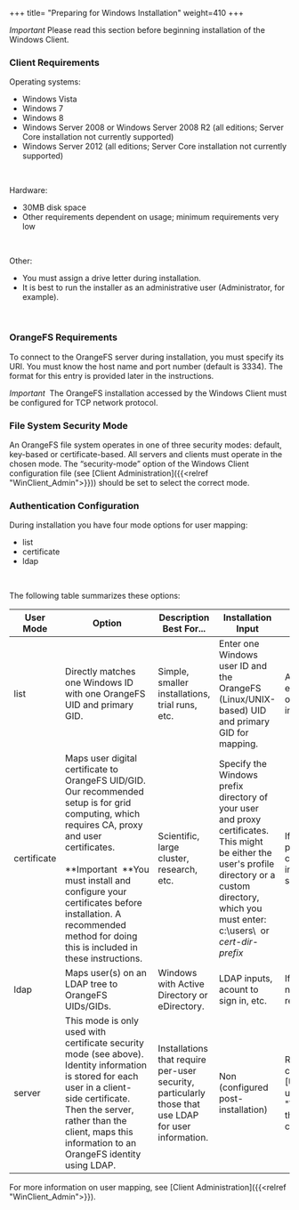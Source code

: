 
+++
title= "Preparing for Windows Installation"
weight=410
+++

*Important* Please read this section before beginning installation of the Windows Client.

### Client Requirements

Operating systems:

-   Windows Vista
-   Windows 7
-   Windows 8
-   Windows Server 2008 or Windows Server 2008 R2 (all editions; Server Core installation not currently supported)
-   Windows Server 2012 (all editions; Server Core installation not currently supported)

 

Hardware:

-   30MB disk space
-   Other requirements dependent on usage; minimum requirements very low

 

Other:

-   You must assign a drive letter during installation.
-   It is best to run the installer as an administrative user (Administrator, for example).

 

### OrangeFS Requirements

To connect to the OrangeFS server during installation, you must specify
its URI. You must know the host name and port number (default is 3334).
The format for this entry is provided later in the instructions.

*Important*  The OrangeFS installation accessed by the Windows Client
must be configured for TCP network protocol.

### File System Security Mode

An OrangeFS file system operates in one of three security modes:
default, key-based or certificate-based. All servers and clients must
operate in the chosen mode. The “security-mode” option of the Windows
Client configuration file (see [Client Administration]({{<relref "WinClient_Admin">}})) should be set to select the correct mode.
<!-- TODO: does this page exist?
See [Preview Security](Preview_Security.htm) for more information.
-->

### Authentication Configuration

During installation you have four mode options for user mapping:

-   list
-   certificate
-   ldap

 

The following table summarizes these options:



|User Mode | Option |  Description Best For... | Installation Input | More to do after installation? |
|---|---|---|---|---|
| list | Directly matches one Windows ID with one OrangeFS UID and primary GID. | Simple, smaller installations, trial runs, etc. | Enter one Windows user ID and the OrangeFS (Linux/UNIX-based) UID and primary GID for mapping. | All but first user must be entered manually in the orangefs.cfg file after installation. |
|certificate | Maps user digital certificate to OrangeFS UID/GID. Our recommended setup is for grid computing, which requires CA, proxy and user certificates. <br> <br> **Important  **You must install and configure your certificates before installation. A recommended method for doing this is included in these instructions. | Scientific, large cluster, research, etc. | Specify the Windows prefix directory of your user and proxy certificates. This might be either the user's profile directory or a custom directory, which you must enter: c:\\users\\  or  *cert-dir-prefix*   |  If your certificates were properly installed and configured before installation, nothing else should be required. |
| ldap | Maps user(s) on an LDAP tree to OrangeFS UIDs/GIDs. | Windows with Active Directory or eDirectory. | LDAP inputs, acount to sign in, etc. | If all inputs are entered, nothing else should be required. 
| server | This mode is only used with certificate security mode (see above). Identity information is stored for each user in a client-side certificate. Then the server, rather than the client, maps this information to an OrangeFS identity using LDAP. | Installations that require per-user security, particularly those that use LDAP for user information. | Non (configured post-installation) | Run orangefs-get-user-cert for each user (see [Using the orangefs-get-user-cert App]({{<relref "WinClient_Admin#using-the-orangefs-get-user-cert-app">}})) |

For more information on user mapping, see [Client Administration]({{<relref "WinClient_Admin">}}).

 

 

 

 

 

 

 

 

 
